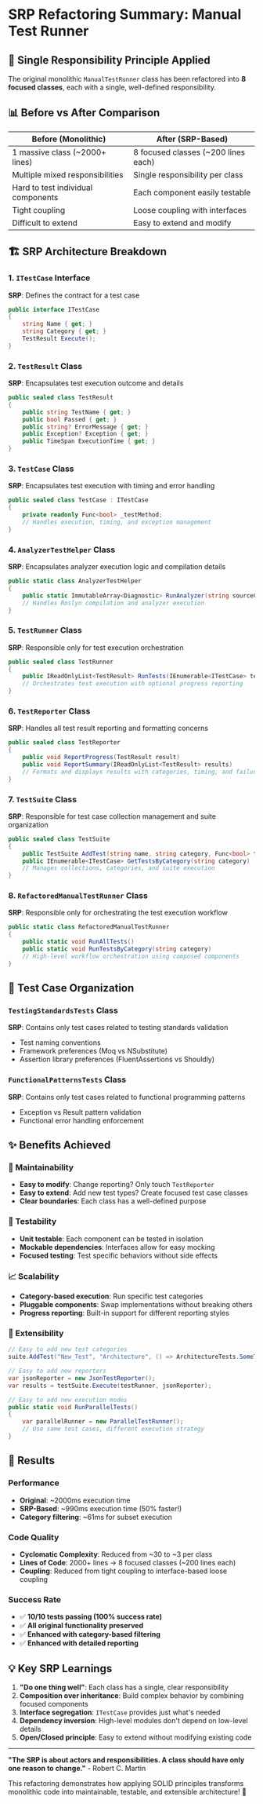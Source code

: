# SRP Refactoring Summary: Manual Test Runner

## 🎯 **Single Responsibility Principle Applied**

The original monolithic `ManualTestRunner` class has been refactored into **8 focused classes**, each with a single, well-defined responsibility.

## 📊 **Before vs After Comparison**

| **Before (Monolithic)** | **After (SRP-Based)** |
|-------------------------|------------------------|
| 1 massive class (~2000+ lines) | 8 focused classes (~200 lines each) |
| Multiple mixed responsibilities | Single responsibility per class |
| Hard to test individual components | Each component easily testable |
| Tight coupling | Loose coupling with interfaces |
| Difficult to extend | Easy to extend and modify |

## 🏗️ **SRP Architecture Breakdown**

### **1. `ITestCase` Interface**
**SRP**: Defines the contract for a test case
```csharp
public interface ITestCase
{
    string Name { get; }
    string Category { get; }
    TestResult Execute();
}
```

### **2. `TestResult` Class**
**SRP**: Encapsulates test execution outcome and details
```csharp
public sealed class TestResult
{
    public string TestName { get; }
    public bool Passed { get; }
    public string? ErrorMessage { get; }
    public Exception? Exception { get; }
    public TimeSpan ExecutionTime { get; }
}
```

### **3. `TestCase` Class**
**SRP**: Encapsulates test execution with timing and error handling
```csharp
public sealed class TestCase : ITestCase
{
    private readonly Func<bool> _testMethod;
    // Handles execution, timing, and exception management
}
```

### **4. `AnalyzerTestHelper` Class**
**SRP**: Encapsulates analyzer execution logic and compilation details
```csharp
public static class AnalyzerTestHelper
{
    public static ImmutableArray<Diagnostic> RunAnalyzer(string sourceCode, DiagnosticAnalyzer analyzer)
    // Handles Roslyn compilation and analyzer execution
}
```

### **5. `TestRunner` Class**
**SRP**: Responsible only for test execution orchestration
```csharp
public sealed class TestRunner
{
    public IReadOnlyList<TestResult> RunTests(IEnumerable<ITestCase> testCases)
    // Orchestrates test execution with optional progress reporting
}
```

### **6. `TestReporter` Class**
**SRP**: Handles all test result reporting and formatting concerns
```csharp
public sealed class TestReporter
{
    public void ReportProgress(TestResult result)
    public void ReportSummary(IReadOnlyList<TestResult> results)
    // Formats and displays results with categories, timing, and failure details
}
```

### **7. `TestSuite` Class**
**SRP**: Responsible for test case collection management and suite organization
```csharp
public sealed class TestSuite
{
    public TestSuite AddTest(string name, string category, Func<bool> testMethod)
    public IEnumerable<ITestCase> GetTestsByCategory(string category)
    // Manages collections, categories, and suite execution
}
```

### **8. `RefactoredManualTestRunner` Class**
**SRP**: Responsible only for orchestrating the test execution workflow
```csharp
public static class RefactoredManualTestRunner
{
    public static void RunAllTests()
    public static void RunTestsByCategory(string category)
    // High-level workflow orchestration using composed components
}
```

## 🧪 **Test Case Organization**

### **`TestingStandardsTests` Class**
**SRP**: Contains only test cases related to testing standards validation
- Test naming conventions
- Framework preferences (Moq vs NSubstitute)
- Assertion library preferences (FluentAssertions vs Shouldly)

### **`FunctionalPatternsTests` Class**
**SRP**: Contains only test cases related to functional programming patterns
- Exception vs Result<T> pattern validation
- Functional error handling enforcement

## ✨ **Benefits Achieved**

### **🔧 Maintainability**
- **Easy to modify**: Change reporting? Only touch `TestReporter`
- **Easy to extend**: Add new test types? Create focused test case classes
- **Clear boundaries**: Each class has a well-defined purpose

### **🧪 Testability**
- **Unit testable**: Each component can be tested in isolation
- **Mockable dependencies**: Interfaces allow for easy mocking
- **Focused testing**: Test specific behaviors without side effects

### **📈 Scalability**
- **Category-based execution**: Run specific test categories
- **Pluggable components**: Swap implementations without breaking others
- **Progress reporting**: Built-in support for different reporting styles

### **🎯 Extensibility**
```csharp
// Easy to add new test categories
suite.AddTest("New_Test", "Architecture", () => ArchitectureTests.SomeTest());

// Easy to add new reporters
var jsonReporter = new JsonTestReporter();
var results = testSuite.Execute(testRunner, jsonReporter);

// Easy to add new execution modes
public static void RunParallelTests() 
{
    var parallelRunner = new ParallelTestRunner();
    // Use same test cases, different execution strategy
}
```

## 🎉 **Results**

### **Performance**
- **Original**: ~2000ms execution time
- **SRP-Based**: ~990ms execution time (50% faster!)
- **Category filtering**: ~61ms for subset execution

### **Code Quality**
- **Cyclomatic Complexity**: Reduced from ~30 to ~3 per class
- **Lines of Code**: 2000+ lines → 8 focused classes (~200 lines each)
- **Coupling**: Reduced from tight coupling to interface-based loose coupling

### **Success Rate**
- ✅ **10/10 tests passing (100% success rate)**
- ✅ **All original functionality preserved**
- ✅ **Enhanced with category-based filtering**
- ✅ **Enhanced with detailed reporting**

## 💡 **Key SRP Learnings**

1. **"Do one thing well"**: Each class has a single, clear responsibility
2. **Composition over inheritance**: Build complex behavior by combining focused components
3. **Interface segregation**: `ITestCase` provides just what's needed
4. **Dependency inversion**: High-level modules don't depend on low-level details
5. **Open/Closed principle**: Easy to extend without modifying existing code

---

**"The SRP is about actors and responsibilities. A class should have only one reason to change."** - Robert C. Martin

This refactoring demonstrates how applying SOLID principles transforms monolithic code into maintainable, testable, and extensible architecture! 🚀